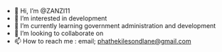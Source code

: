 - 👋 Hi, I’m @ZANZI11
- 👀 I’m interested in development
- 🌱 I’m currently learning government administration and development
- 💞️ I’m looking to collaborate on 
- 📫 How to reach me : email; phathekilesondlane@gmail.com

<!---
ZANZI11/ZANZI11 is a ✨ special ✨ repository because its `README.md` (this file) appears on your GitHub profile.
You can click the Preview link to take a look at your changes.
--->
